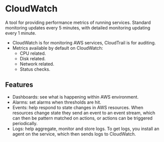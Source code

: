 # CloudWatch
A tool for providing performance metrics of running services. Standard monitoring updates every 5 minutes, with detailed monitoring updating every 1 minute.
- CloudWatch is for monitoring AWS services, CloudTrail is for auditing.
- Metrics available by default on CloudWatch: 
    - CPU related.
    - Disk related.
    - Network related. 
    - Status checks. 
## Features
- Dashboards: see what is happening within AWS environment. 
- Alarms: set alarms when thresholds are hit. 
- Events: help respond to state changes in AWS resources. When resources change state they send an event to an event stream, which can then be pattern matched on actions, or actions can be triggered periodically.
- Logs: help aggregate, monitor and store logs. To get logs, you install an agent on the service, which then sends logs to CloudWatch. 
